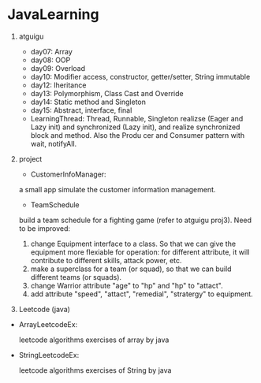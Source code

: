 # JavaLearning
1. atguigu
	* day07: Array
	* day08: OOP
	* day09: Overload
	* day10: Modifier access, constructor, getter/setter, String immutable
	* day12: Iheritance
	* day13: Polymorphism, Class Cast and Override
	* day14: Static method and Singleton
	* day15: Abstract, interface, final
	* LearningThread: Thread, Runnable, Singleton realizse (Eager and Lazy init) and synchronized (Lazy init), and realize synchronized block and method. Also the Produ
    cer and Consumer pattern with wait, notifyAll.

2. project
	* CustomerInfoManager:

	a small app simulate the customer information management.

	* TeamSchedule

	build a team schedule for a fighting game (refer to atguigu proj3). Need to be improved:
	1. change Equipment interface to a class. So that we can give the equipment more flexiable for operation: for different attribute, it will contribute to different skills, attack power, etc.
	2. make a superclass for a team (or squad), so that we can build different teams (or squads).
	3. change Warrior attribute "age" to "hp" and "hp" to "attact".
	4. add attribute "speed", "attact", "remedial", "stratergy" to equipment.

3. Leetcode (java)
* ArrayLeetcodeEx:

	leetcode algorithms exercises of array by java

* StringLeetcodeEx:

	leetcode algorithms exercises of String by java



